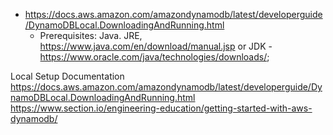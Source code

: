 - https://docs.aws.amazon.com/amazondynamodb/latest/developerguide/DynamoDBLocal.DownloadingAndRunning.html
	- Prerequisites: Java. JRE, https://www.java.com/en/download/manual.jsp or JDK - https://www.oracle.com/java/technologies/downloads/;

Local Setup Documentation
	https://docs.aws.amazon.com/amazondynamodb/latest/developerguide/DynamoDBLocal.DownloadingAndRunning.html
	https://www.section.io/engineering-education/getting-started-with-aws-dynamodb/
